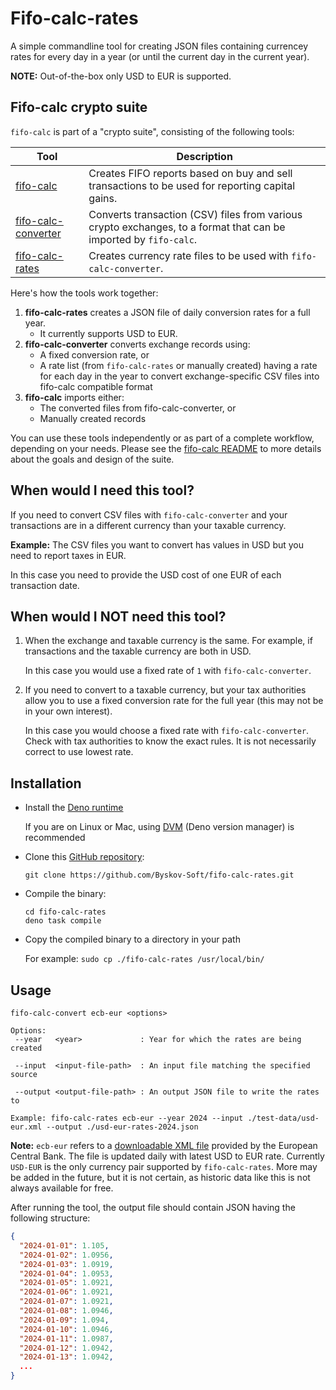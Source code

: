 # Fifo-calc-rates

A simple commandline tool for creating JSON files containing currencey rates for every day in a year
(or until the current day in the current year).

**NOTE:** Out-of-the-box only USD to EUR is supported.

## Fifo-calc crypto suite

`fifo-calc` is part of a "crypto suite", consisting of the following tools:

| Tool                                                                      | Description                                                                                                      |
| ------------------------------------------------------------------------- | ---------------------------------------------------------------------------------------------------------------- |
| [fifo-calc](https://github.com/Byskov-Soft/fifo-calc)                     | Creates FIFO reports based on buy and sell transactions to be used for reporting capital gains.                  |
| [fifo-calc-converter](https://github.com/Byskov-Soft/fifo-calc-converter) | Converts transaction (CSV) files from various crypto exchanges, to a format that can be imported by `fifo-calc`. |
| [fifo-calc-rates](https://github.com/Byskov-Soft/fifo-calc-rates)         | Creates currency rate files to be used with `fifo-calc-converter`.                                               |

Here's how the tools work together:

1. **fifo-calc-rates** creates a JSON file of daily conversion rates for a full year.
   - It currently supports USD to EUR.
2. **fifo-calc-converter** converts exchange records using:
   - A fixed conversion rate, or
   - A rate list (from `fifo-calc-rates` or manually created) having a rate for each day in the year
   to convert exchange-specific CSV files into fifo-calc compatible format
3. **fifo-calc** imports either:
   - The converted files from fifo-calc-converter, or
   - Manually created records

You can use these tools independently or as part of a complete workflow, depending on your needs.
Please see the [fifo-calc README](https://github.com/Byskov-Soft/fifo-calc) to more details about
the goals and design of the suite.


## When would I need this tool?

If you need to convert CSV files with `fifo-calc-converter` and your transactions are in a different
currency than your taxable currency.

**Example:** The CSV files you want to convert has values in USD but you need to report taxes in
EUR.

In this case you need to provide the USD cost of one EUR of each transaction date.

## When would I NOT need this tool?

1. When the exchange and taxable currency is the same. For example, if transactions and the taxable
   currency are both in USD.

   In this case you would use a fixed rate of `1` with `fifo-calc-converter`.

1. If you need to convert to a taxable currency, but your tax authorities allow you to use a fixed
   conversion rate for the full year (this may not be in your own interest).

   In this case you would choose a fixed rate with `fifo-calc-converter`. Check with tax authorities
   to know the exact rules. It is not necessarily correct to use lowest rate.

## Installation

- Install the [Deno runtime](https://deno.com/)

  If you are on Linux or Mac, using [DVM](https://deno.land/x/dvm@v1.9.1) (Deno version manager) is
  recommended

- Clone this [GitHub repository](https://github.com/Byskov-Soft/fifo-calc-rates.git):

  `git clone https://github.com/Byskov-Soft/fifo-calc-rates.git`

- Compile the binary:
  ```
  cd fifo-calc-rates
  deno task compile
  ```
- Copy the compiled binary to a directory in your path

  For example: `sudo cp ./fifo-calc-rates /usr/local/bin/`

## Usage

```
fifo-calc-convert ecb-eur <options>

Options:
 --year   <year>             : Year for which the rates are being created

 --input  <input-file-path>  : An input file matching the specified source

 --output <output-file-path> : An output JSON file to write the rates to

Example: fifo-calc-rates ecb-eur --year 2024 --input ./test-data/usd-eur.xml --output ./usd-eur-rates-2024.json
```

**Note:** `ecb-eur` refers to a
[downloadable XML file](https://www.ecb.europa.eu/stats/policy_and_exchange_rates/euro_reference_exchange_rates/html/usd.xml)
provided by the European Central Bank. The file is updated daily with latest USD to EUR rate.
Currently `USD-EUR` is the only currency pair supported by `fifo-calc-rates`. More may be added in
the future, but it is not certain, as historic data like this is not always available for free.

After running the tool, the output file should contain JSON having the following structure:

```json
{
  "2024-01-01": 1.105,
  "2024-01-02": 1.0956,
  "2024-01-03": 1.0919,
  "2024-01-04": 1.0953,
  "2024-01-05": 1.0921,
  "2024-01-06": 1.0921,
  "2024-01-07": 1.0921,
  "2024-01-08": 1.0946,
  "2024-01-09": 1.094,
  "2024-01-10": 1.0946,
  "2024-01-11": 1.0987,
  "2024-01-12": 1.0942,
  "2024-01-13": 1.0942,
  ...
}
```
